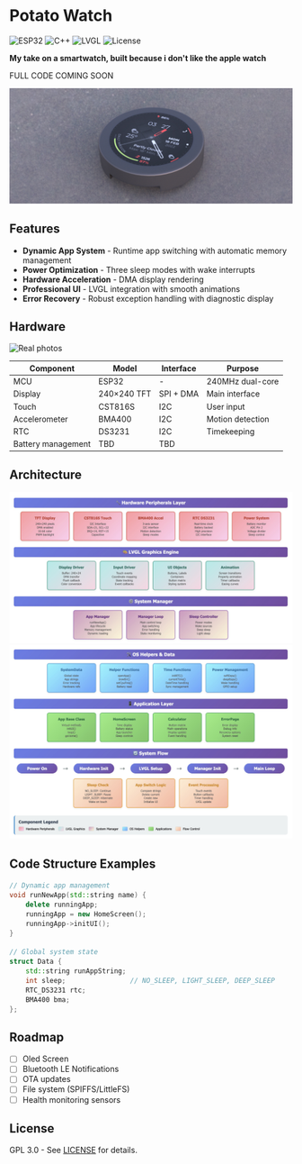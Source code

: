 # Potato Watch

![ESP32](https://img.shields.io/badge/ESP32-000000?style=flat&logo=espressif&logoColor=white) ![C++](https://img.shields.io/badge/C++-00599C?style=flat&logo=c%2B%2B&logoColor=white) ![LVGL](https://img.shields.io/badge/LVGL-8.2.0-blue) ![License](https://img.shields.io/badge/License-GPL3.0-green)

**My take on a smartwatch, built because i don't like the apple watch**

FULL CODE COMING SOON

![Render](https://raw.githubusercontent.com/angelogerminario/potato-watch/refs/heads/main/images/render.jpg)
## Features

- **Dynamic App System** - Runtime app switching with automatic memory management
- **Power Optimization** - Three sleep modes with wake interrupts
- **Hardware Acceleration** - DMA display rendering
- **Professional UI** - LVGL integration with smooth animations
- **Error Recovery** - Robust exception handling with diagnostic display
## Hardware

![Real photos](https://raw.githubusercontent.com/angelogerminario/potato-watch/refs/heads/main/images/photos.png)

| Component          | Model       | Interface | Purpose          |
| ------------------ | ----------- | --------- | ---------------- |
| MCU                | ESP32       | -         | 240MHz dual-core |
| Display            | 240×240 TFT | SPI + DMA | Main interface   |
| Touch              | CST816S     | I2C       | User input       |
| Accelerometer      | BMA400      | I2C       | Motion detection |
| RTC                | DS3231      | I2C       | Timekeeping      |
| Battery management | TBD         | TBD       |                  |

## Architecture

![Os architecture1](https://raw.githubusercontent.com/angelogerminario/potato-watch/refs/heads/main/images/os1.jpeg)
![Os architecture2](https://raw.githubusercontent.com/angelogerminario/potato-watch/refs/heads/main/images/os2.jpeg)
## Code Structure Examples

```cpp
// Dynamic app management
void runNewApp(std::string name) {
    delete runningApp;
    runningApp = new HomeScreen();
    runningApp->initUI();
}

// Global system state
struct Data {
    std::string runAppString;
    int sleep;                // NO_SLEEP, LIGHT_SLEEP, DEEP_SLEEP
    RTC_DS3231 rtc;
    BMA400 bma;
};
```

## Roadmap

- [ ] Oled Screen
- [ ] Bluetooth LE Notifications
- [ ] OTA updates
- [ ] File system (SPIFFS/LittleFS)
- [ ] Health monitoring sensors

## License

GPL 3.0 - See [LICENSE](https://claude.ai/chat/LICENSE) for details.